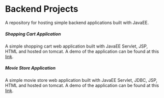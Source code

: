# Backend Projects

A repository for hosting simple backend applications built with JavaEE.

##### Shopping Cart Application
A simple shopping cart web application built with JavaEE Servlet, JSP, HTML and hosted on tomcat.
A demo of the application can be found at this [link](https://github.com/gautham-apa/BackendProjects/blob/main/videos/ShoppingCart.mov).


##### Movie Store Application

A simple movie store web application built with JavaEE Servlet, JDBC, JSP, HTML and hosted on tomcat. A demo of the application can be found at this [link](https://github.com/gautham-apa/BackendProjects/raw/main/videos/MovieStore.mov).
